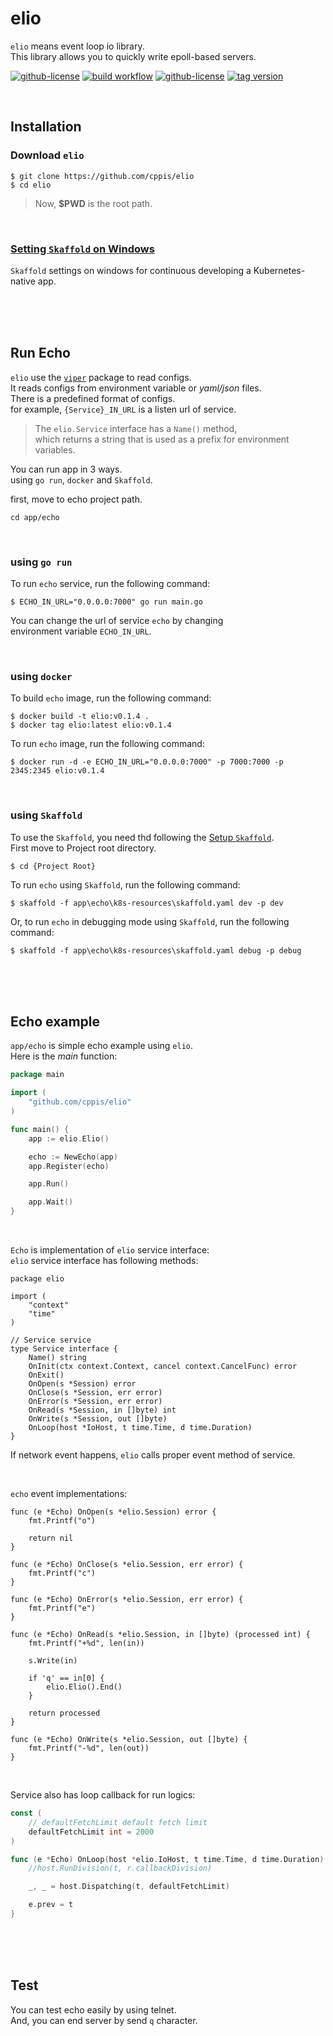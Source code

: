 # elio  
`elio` means event loop io library.  
This library allows you to quickly write epoll-based servers.  

[![github-license](https://img.shields.io/github/license/cppis/elio)](https://img.shields.io/github/license/cppis/elio)
[![build workflow](https://github.com/cppis/elio/actions/workflows/build-elio.yml/badge.svg)](https://github.com/cppis/elio/actions/workflows/build-elio.yml/badge.svg)
[![github-license](https://img.shields.io/github/go-mod/go-version/cppis/elio)](https://img.shields.io/github/go-mod/go-version/cppis/elio)
[![tag version](https://img.shields.io/github/v/tag/cppis/elio)](https://img.shields.io/github/v/tag/cppis/elio)

<br/>

## Installation  
### Download `elio`  
```shell
$ git clone https://github.com/cppis/elio
$ cd elio
```

> Now, **$PWD** is the root path.  

<br/>

### [Setting `Skaffold` on Windows](docs/setting.skaffold.md)  
`Skaffold` settings on windows for continuous developing a Kubernetes-native app.  

<br/><br/><br/>

## Run Echo  
`elio` use the [`viper`](https://github.com/spf13/viper) package to read configs.  
It reads configs from environment variable or *yaml/json* files.  
There is a predefined format of configs.  
for example, `{Service}_IN_URL` is a listen url of service.  

> The `elio.Service` interface has a `Name()` method,  
> which returns a string that is used as a prefix for environment variables.

You can run app in 3 ways.  
using `go run`, `docker` and `Skaffold`.   

first, move to echo project path.
```shell
cd app/echo
```

<br/>

### using `go run`  
To run `echo` service, run the following command:  
```shell
$ ECHO_IN_URL="0.0.0.0:7000" go run main.go
```

You can change the url of service `echo` by changing  
environment variable `ECHO_IN_URL`.

<br/>

### using `docker`  
To build `echo` image, run the following command:  
```shell
$ docker build -t elio:v0.1.4 .
$ docker tag elio:latest elio:v0.1.4
```

To run `echo` image, run the following command:  
```shell
$ docker run -d -e ECHO_IN_URL="0.0.0.0:7000" -p 7000:7000 -p 2345:2345 elio:v0.1.4
```

<br/>

### using `Skaffold`  
To use the `Skaffold`, you need thd following the [Setup `Skaffold`](#setup-skaffold).  
First move to Project root directory.  
```shell
$ cd {Project Root}
```

To run `echo` using `Skaffold`, run the following command:  
```shell
$ skaffold -f app\echo\k8s-resources\skaffold.yaml dev -p dev
```

Or, to run `echo` in debugging mode using `Skaffold`, run the following command:  
```shell
$ skaffold -f app\echo\k8s-resources\skaffold.yaml debug -p debug
```

<br/><br/><br/>

## Echo example  
`app/echo` is simple echo example using `elio`.  
Here is the *main* function:  
```go
package main

import (
	"github.com/cppis/elio"
)

func main() {
	app := elio.Elio()

	echo := NewEcho(app)
	app.Register(echo)

	app.Run()

	app.Wait()
}
```

<br/>

`Echo` is implementation of `elio` service interface:  
`elio` service interface has following methods:  

```golang
package elio

import (
	"context"
	"time"
)

// Service service
type Service interface {
	Name() string
	OnInit(ctx context.Context, cancel context.CancelFunc) error
	OnExit()
	OnOpen(s *Session) error
	OnClose(s *Session, err error)
	OnError(s *Session, err error)
	OnRead(s *Session, in []byte) int
	OnWrite(s *Session, out []byte)
	OnLoop(host *IoHost, t time.Time, d time.Duration)
}
```
If network event happens, `elio` calls proper event method of service.  

<br/>

`echo` event implementations:  
```golang
func (e *Echo) OnOpen(s *elio.Session) error {
	fmt.Printf("o")

	return nil
}

func (e *Echo) OnClose(s *elio.Session, err error) {
	fmt.Printf("c")
}

func (e *Echo) OnError(s *elio.Session, err error) {
	fmt.Printf("e")
}

func (e *Echo) OnRead(s *elio.Session, in []byte) (processed int) {
	fmt.Printf("+%d", len(in))

	s.Write(in)

	if 'q' == in[0] {
		elio.Elio().End()
	}

	return processed
}

func (e *Echo) OnWrite(s *elio.Session, out []byte) {
	fmt.Printf("-%d", len(out))
}
```

<br/>

Service also has loop callback for run logics:

```go
const (
	// defaultFetchLimit default fetch limit
	defaultFetchLimit int = 2000
)

func (e *Echo) OnLoop(host *elio.IoHost, t time.Time, d time.Duration) {
	//host.RunDivision(t, r.callbackDivision)

	_, _ = host.Dispatching(t, defaultFetchLimit)

	e.prev = t
}
```

<br/><br/><br/>

## Test  
You can test echo easily by using telnet.  
And, you can end server by send `q` character.  

